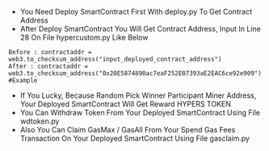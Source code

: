 - You Need Deploy SmartContract First With deploy.py To Get Contract Address
- After Deploy SmartContract You Will Get Contract Address, Input In Line 28 On File hypercustom.py Like Below
```
Before : contractaddr = web3.to_checksum_address("input_deployed_contract_address")
After : contractaddr = web3.to_checksum_address("0x20E5874890ac7eaF252E07393aE2EAC6ce92e909") #Example
```
- If You Lucky, Because Random Pick Winner Participant Miner Address, Your Deployed SmartContract Will Get Reward HYPERS TOKEN
- You Can Withdraw Token From Your Deployed SmartContract Using File wdtoken.py
- Also You Can Claim GasMax / GasAll From Your Spend Gas Fees Transaction On Your Deployed SmartContract Using File gasclaim.py
